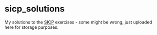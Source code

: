 # sicp_solutions
My solutions to the [SICP](https://mitpress.mit.edu/sites/default/files/sicp/index.html) exercises - some might be wrong, just uploaded here for storage purposes.
